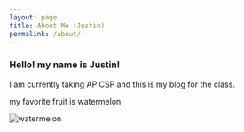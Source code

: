 ```yaml
---
layout: page
title: About Me (Justin)
permalink: /about/
---
```


### Hello! my name is Justin!

I am currently taking AP CSP and this is my blog for the class.


my favorite fruit is watermelon

![watermelon]({{site.baseurl}}/images/watermelon.jpg)

